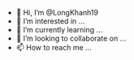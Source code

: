 - 👋 Hi, I’m @LongKhanh19
- 👀 I’m interested in ...
- 🌱 I’m currently learning ...
- 💞️ I’m looking to collaborate on ...
- 📫 How to reach me ...

<!---
LongKhanh19/LongKhanh19 is a ✨ special ✨ repository because its `README.md` (this file) appears on your GitHub profile.
can you teach me 

